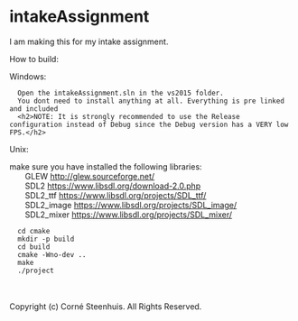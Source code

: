 # intakeAssignment

I am making this for my intake assignment.

How to build:<br>

Windows: <br>

	  Open the intakeAssignment.sln in the vs2015 folder.
	  You dont need to install anything at all. Everything is pre linked and included
	  <h2>NOTE: It is strongly recommended to use the Release configuration instead of Debug since the Debug version has a VERY low FPS.</h2>
	  
Unix: <br>

make sure you have installed the following libraries: <br>
&nbsp;&nbsp;&nbsp;&nbsp;&nbsp;&nbsp;&nbsp;GLEW        http://glew.sourceforge.net/ <br>
&nbsp;&nbsp;&nbsp;&nbsp;&nbsp;&nbsp;&nbsp;SDL2        https://www.libsdl.org/download-2.0.php <br>
&nbsp;&nbsp;&nbsp;&nbsp;&nbsp;&nbsp;&nbsp;SDL2_ttf    https://www.libsdl.org/projects/SDL_ttf/ <br>
&nbsp;&nbsp;&nbsp;&nbsp;&nbsp;&nbsp;&nbsp;SDL2_image  https://www.libsdl.org/projects/SDL_image/ <br>
&nbsp;&nbsp;&nbsp;&nbsp;&nbsp;&nbsp;&nbsp;SDL2_mixer  https://www.libsdl.org/projects/SDL_mixer/ <br>
	  
	  cd cmake
      mkdir -p build
      cd build
      cmake -Wno-dev ..
      make
      ./project
<br><br>
Copyright (c) Corné Steenhuis. All Rights Reserved.
